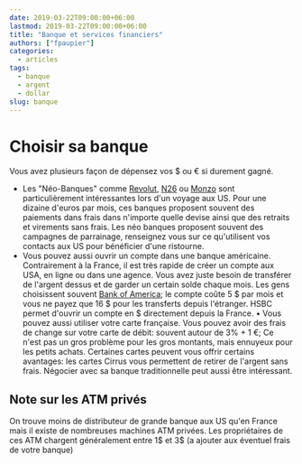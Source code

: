 ```yaml
---
date: 2019-03-22T09:00:00+06:00
lastmod: 2019-03-22T09:00:00+06:00
title: "Banque et services financiers"
authors: ["fpaupier"]
categories:
  - articles
tags:
  - banque
  - argent
  - dollar
slug: banque
---
```

# Choisir sa banque
Vous avez plusieurs façon de dépensez vos $ ou € si durement gagné.
 
 - Les "Néo-Banques" comme [Revolut](https://www.revolut.com), [N26](https://n26.com/fr-fr/) ou [Monzo](https://monzo.com/) sont particulièrement intéressantes lors d'un voyage aux US. Pour une dizaine d'euros par mois, ces banques proposent souvent des paiements dans frais dans n'importe quelle devise ainsi que des retraits et virements sans frais. Les néo banques proposent souvent des campagnes de parrainage, renseignez vous sur ce qu'utilisent vos contacts aux US pour bénéficier d'une ristourne.
 - Vous pouvez aussi ouvrir un compte dans une banque américaine. Contrairement à la France, il est très rapide de créer un compte aux USA, en ligne ou dans une agence. Vous avez juste besoin de transférer de l'argent dessus et de garder un certain solde chaque mois. Les gens choisissent souvent [Bank of America](https://www.bankofamerica.com/); le compte coûte 5 $ par mois et vous ne payez que 16 $ pour les transferts depuis l'étranger. HSBC permet d'ouvrir un compte en $ directement depuis la France.
• Vous pouvez aussi utiliser votre carte française. Vous pouvez avoir des frais de change sur votre carte de débit: souvent autour de 3% + 1 €; Ce n'est pas un gros problème pour les gros montants, mais ennuyeux pour les petits achats. Certaines cartes peuvent vous offrir certains avantages: les cartes Cirrus vous permettent de retirer de l'argent sans frais. Négocier avec sa banque traditionnelle peut aussi être intéressant.

## Note sur les ATM privés

On trouve moins de distributeur de grande banque aux US qu'en France mais il existe de nombreuses machines ATM privées. Les propriétaires de ces ATM chargent généralement entre 1$ et 3$ (a ajouter aux éventuel frais de votre banque)